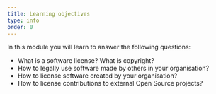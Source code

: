 ```yaml
---
title: Learning objectives
type: info
order: 0
---
```


In this module you will learn to answer the following questions:

- What is a software license? What is copyright?
- How to legally use software made by others in your organisation?
- How to license software created by your organisation?
- How to license contributions to external Open Source projects?

